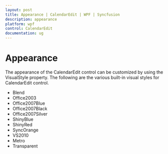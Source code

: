 ```yaml
---
layout: post
title: Appearance | CalendarEdit | WPF | Syncfusion
description: appearance 
platform: wpf
control: CalendarEdit
documentation: ug
---
```


# Appearance 

The appearance of the CalendarEdit control can be customized by using the VisualStyle property. The following are the various built-in visual styles for CalendarEdit control.

* Blend
* Office2003
* Office2007Blue
* Office2007Black
* Office2007Silver
* ShinyBlue
* ShinyRed
* SyncOrange
* VS2010
* Metro
* Transparent



